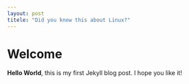 ```yaml
---
layout: post
titele: "Did you know this about Linux?"
---
```

# Welcome
**Hello World**, this is my first Jekyll blog post.
I hope you like it!
